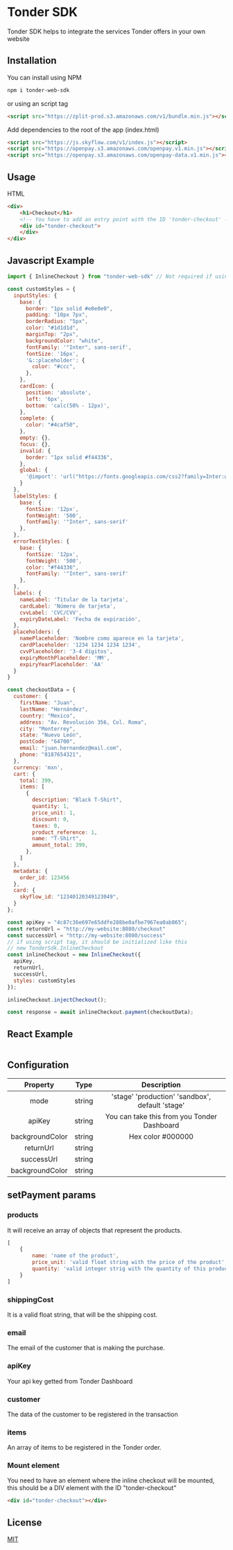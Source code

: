# Tonder SDK

Tonder SDK helps to integrate the services Tonder offers in your own website

## Installation

You can install using NPM
```bash
npm i tonder-web-sdk
```

or using an script tag
```html
<script src="https://zplit-prod.s3.amazonaws.com/v1/bundle.min.js"></script>
```

Add dependencies to the root of the app (index.html)
```html
<script src="https://js.skyflow.com/v1/index.js"></script>
<script src="https://openpay.s3.amazonaws.com/openpay.v1.min.js"></script>
<script src="https://openpay.s3.amazonaws.com/openpay-data.v1.min.js"></script>
```

## Usage
HTML
```html
<div>
    <h1>Checkout</h1>
    <!-- You have to add an entry point with the ID 'tonder-checkout' -->
    <div id="tonder-checkout">
    </div>
</div>
```
## Javascript Example
```javascript
import { InlineCheckout } from "tonder-web-sdk" // Not required if using script tag
```


```javascript
const customStyles = {
  inputStyles: {
    base: {
      border: "1px solid #e0e0e0",
      padding: "10px 7px",
      borderRadius: "5px",
      color: "#1d1d1d",
      marginTop: "2px",
      backgroundColor: "white",
      fontFamily: '"Inter", sans-serif',
      fontSize: '16px',
      '&::placeholder': {
        color: "#ccc",
      },
    },
    cardIcon: {
      position: 'absolute',
      left: '6px',
      bottom: 'calc(50% - 12px)',
    },
    complete: {
      color: "#4caf50",
    },
    empty: {},
    focus: {},
    invalid: {
      border: "1px solid #f44336",
    },
    global: {
      '@import': 'url("https://fonts.googleapis.com/css2?family=Inter:wght@300;400;500;700&display=swap")',
    }
  },
  labelStyles: {
    base: {
      fontSize: '12px',
      fontWeight: '500',
      fontFamily: '"Inter", sans-serif'
    },
  },
  errorTextStyles: {
    base: {
      fontSize: '12px',
      fontWeight: '500',
      color: "#f44336",
      fontFamily: '"Inter", sans-serif'
    },
  },
  labels: {
    nameLabel: 'Titular de la tarjeta',
    cardLabel: 'Número de tarjeta',
    cvvLabel: 'CVC/CVV',
    expiryDateLabel: 'Fecha de expiración',
  },
  placeholders: {
    namePlaceholder: 'Nombre como aparece en la tarjeta',
    cardPlaceholder: '1234 1234 1234 1234',
    cvvPlaceholder: '3-4 dígitos',
    expiryMonthPlaceholder: 'MM',
    expiryYearPlaceholder: 'AA'
  }
}

const checkoutData = {
  customer: {
    firstName: "Juan",
    lastName: "Hernández",
    country: "Mexico",
    address: "Av. Revolución 356, Col. Roma",
    city: "Monterrey",
    state: "Nuevo León",
    postCode: "64700",
    email: "juan.hernandez@mail.com",
    phone: "8187654321",
  },
  currency: 'mxn',
  cart: {
    total: 399,
    items: [
      {
        description: "Black T-Shirt",
        quantity: 1,
        price_unit: 1,
        discount: 0,
        taxes: 0,
        product_reference: 1,
        name: "T-Shirt",
        amount_total: 399,
      },
    ]
  },
  metadata: {
    order_id: 123456
  },
  card: {
    skyflow_id: "12340120349123049",
  }
};

const apiKey = "4c87c36e697e65ddfe288be0afbe7967ea0ab865";
const returnUrl = "http://my-website:8080/checkout"
const successUrl = "http://my-website:8080/success"
// if using script tag, it should be initialized like this
// new TonderSdk.InlineCheckout
const inlineCheckout = new InlineCheckout({
  apiKey,
  returnUrl,
  successUrl,
  styles: customStyles
});

inlineCheckout.injectCheckout();

const response = await inlineCheckout.payment(checkoutData);
```

## React Example
```javascript
```

## Configuration
| Property        | Type          | Description                                         |
|:---------------:|:-------------:|:---------------------------------------------------:|
| mode            | string        | 'stage' 'production' 'sandbox', default 'stage'     |
| apiKey          | string        | You can take this from you Tonder Dashboard         |
| backgroundColor | string        | Hex color #000000                                   |
| returnUrl       | string        |                                                     |
| successUrl      | string        |                                                     |
| backgroundColor | string        |                                                     |

## setPayment params
### products
It will receive an array of objects that represent the products.
```javascript
[
    {
        name: 'name of the product',
        price_unit: 'valid float string with the price of the product',
        quantity: 'valid integer strig with the quantity of this product',
    }
]
```
### shippingCost
It is a valid float string, that will be the shipping cost.

### email
The email of the customer that is making the purchase.

### apiKey
Your api key getted from Tonder Dashboard

### customer
The data of the customer to be registered in the transaction

### items
An array of items to be registered in the Tonder order.

### Mount element
You need to have an element where the inline checkout will be mounted, this should be a DIV element with the ID "tonder-checkout"

```html
<div id="tonder-checkout"></div>
```
## License

[MIT](https://choosealicense.com/licenses/mit/)